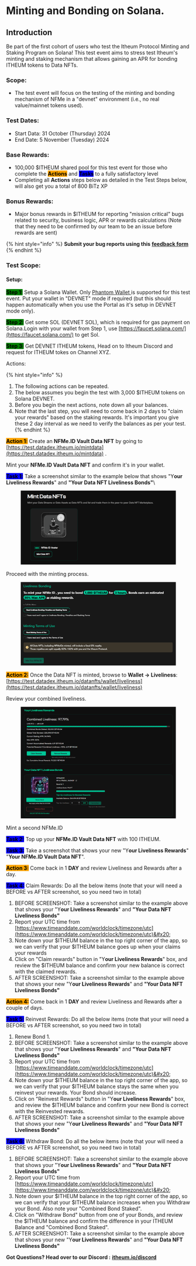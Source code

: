 # Minting and Bonding on Solana.

## Introduction

Be part of the first cohort of users who test the Itheum Protocol Minting and Staking Program on Solana! This test event aims to stress test Itheum's minting and staking mechanism that allows gaining an APR for bonding ITHEUM tokens to Data NFTs.&#x20;

### Scope:

* The test event will focus on the testing of the minting and bonding mechanism of NFMe in a "devnet" environment (i.e., no real value/mainnet tokens used).

### Test Dates:

* Start Data: 31 October (Thursday) 2024
* End Date:  5 November (Tuesday) 2024

### Base Rewards:

* 100,000 $ITHEUM shared pool for this test event for those who complete the <mark style="background-color:orange;">**Actions**</mark> and <mark style="background-color:blue;">**Tasks**</mark> to a fully satisfactory level
* Completing all **Actions** steps below as detailed in the Test Steps below, will also get you a total of 800 BiTz XP

### Bonus Rewards:

* Major bonus rewards in $ITHEUM for reporting "mission critical" bugs related to security, business logic, APR or rewards calculations (Note that they need to be confirmed by our team to be an issue before rewards are sent)

{% hint style="info" %}
**Submit your bug reports using this** [**feedback form**](https://forms.gle/utFkSfQyHbfjWdWv9)
{% endhint %}

### Test Scope:

#### Setup:

<mark style="background-color:green;">**Step 1:**</mark> Setup a Solana Wallet. Only [Phantom Wallet](https://phantom.app/)[ ](../../../integrators/supported-wallets/multiversx-defi-wallet.md)is supported for this test event. Put your wallet in "DEVNET" mode if required (but this should happen automatically when you use the Portal as it's setup in DEVNET mode only).

<mark style="background-color:green;">**Step 2:**</mark> Get some SOL (DEVNET SOL), which is required for gas payment on Solana.Login with your wallet from Step 1,  use [https://faucet.solana.com/](https://faucet.solana.com/) to get Sol.

<mark style="background-color:green;">**Step 3:**</mark> Get DEVNET ITHEUM tokens, Head on to Itheum Discord and request for ITHEUM tokes on Channel XYZ.

Actions:

{% hint style="info" %}
1. The following actions can be repeated.
2. The below assumes you begin the test with 3,000 $ITHEUM tokens on Solana DEVNET.
3. Before you begin the next actions, note down all your balances.
4. Note that the last step, you will need to come back in 2 days to "claim your rewards" based on the staking rewards. It's important you give these 2 day interval as we need to verify the balances as per your test.
{% endhint %}

<mark style="background-color:orange;">**Action 1:**</mark> Create an **NFMe.ID Vault Data NFT** by going to [https://test.datadex.itheum.io/mintdata](https://test.datadex.itheum.io/mintdata) .

Mint your **NFMe.ID Vault Data NFT** and confirm it's in your wallet.

<mark style="background-color:blue;">**Task 1:**</mark> Take a screenshot similar to the example below that shows "Y**our Liveliness Rewards**"  and **"Your Data NFT Liveliness Bonds"**\


<figure><img src="../../../.gitbook/assets/image (180).png" alt=""><figcaption></figcaption></figure>

Proceed with the minting process.

<figure><img src="../../../.gitbook/assets/image (182).png" alt=""><figcaption></figcaption></figure>



<mark style="background-color:orange;">**Action 2:**</mark> Once the Data NFT is minted, browse to **Wallet -> Liveliness**: [https://test.datadex.itheum.io/datanfts/wallet/liveliness](https://test.datadex.itheum.io/datanfts/wallet/liveliness)

Review your combined liveliness.

<figure><img src="../../../.gitbook/assets/image (183).png" alt=""><figcaption></figcaption></figure>

Mint a second NFMe.ID

<mark style="background-color:blue;">**Task 2:**</mark> Top up your **NFMe.ID Vault Data NFT** with 100 ITHEUM.

<mark style="background-color:blue;">**Task 3:**</mark> Take a screenshot that shows your new "Y**our Liveliness Rewards**" "**Your NFMe.ID Vault Data NFT**".

<mark style="background-color:orange;">**Action 3:**</mark> Come back in 1 **DAY** and review Liveliness and Rewards after a day.

<mark style="background-color:blue;">**Task 4:**</mark>  Claim Rewards: Do all the below items (note that your will need a BEFORE vs AFTER screenshot, so you need two in total)

1. BEFORE SCREENSHOT: Take a screenshot similar to the example above that shows your "Y**our Liveliness Rewards**" and **"Your Data NFT Liveliness Bonds"**
2. Report your UTC time from [https://www.timeanddate.com/worldclock/timezone/utc](https://www.timeanddate.com/worldclock/timezone/utc)&#x20;
3. Note down your $ITHEUM balance in the top right corner of the app, so we can verify that your $ITHEUM balance goes up when your claims your rewards
4. Click on "Claim rewards" button in "Y**our Liveliness Rewards**" box, and review the $ITHEUM balance and confirm your new balance is correct with the claimed rewards.
5. AFTER SCREENSHOT: Take a screenshot similar to the example above that shows your new "Y**our Liveliness Rewards**"  and **"Your Data NFT Liveliness Bonds"**

<mark style="background-color:orange;">**Action 4:**</mark> Come back in 1 **DAY** and review Liveliness and Rewards after a couple of days.

<mark style="background-color:blue;">**Task 5:**</mark> Reinvest Rewards: Do all the below items (note that your will need a BEFORE vs AFTER screenshot, so you need two in total)

1. Renew Bond 1.
2. BEFORE SCREENSHOT: Take a screenshot similar to the example above that shows your "Y**our Liveliness Rewards**"  and **"Your Data NFT Liveliness Bonds"**
3. Report your UTC time from [https://www.timeanddate.com/worldclock/timezone/utc](https://www.timeanddate.com/worldclock/timezone/utc)&#x20;
4. Note down your $ITHEUM balance in the top right corner of the app, so we can verify that your $ITHEUM balance stays the same when you reinvest your rewards. Your Bond should increase.
5. Click on "Reinvest Rewards" button in "Y**our Liveliness Rewards**" box, and review the $ITHEUM balance and confirm your new Bond is correct with the Reinvested rewards.
6. AFTER SCREENSHOT: Take a screenshot similar to the example above that shows your new "Y**our Liveliness Rewards**" and **"Your Data NFT Liveliness Bonds"**

<mark style="background-color:blue;">**Task 6:**</mark> Withdraw Bond: Do all the below items (note that your will need a BEFORE vs AFTER screenshot, so you need two in total)

1. BEFORE SCREENSHOT: Take a screenshot similar to the example above that shows your "Y**our Liveliness Rewards**"  and **"Your Data NFT Liveliness Bonds"**
2. Report your UTC time from [https://www.timeanddate.com/worldclock/timezone/utc](https://www.timeanddate.com/worldclock/timezone/utc)&#x20;
3. Note down your $ITHEUM balance in the top right corner of the app, so we can verify that your $ITHEUM balance increases when you Withdraw your Bond. Also note your "Combined Bond Staked".
4. Click on "Withdraw Bond" button from one of your Bonds, and review the $ITHEUM balance and confirm the difference in your ITHEUM Balance and "Combined Bond Staked".
5. AFTER SCREENSHOT: Take a screenshot similar to the example above that shows your new "Y**our Liveliness Rewards**" and **"Your Data NFT Liveliness Bonds"**

**Got Questions? Head over to our Discord :** [**itheum.io/discord** ](https://itheum.io/discord)



